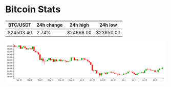 # Bitcoin Stats

BTC/USDT|24h change|24h high|24h low|
|---|---|---|---|
|$24503.40|2.74%|$24668.00|$23650.00|

<img src="./chart.svg">
